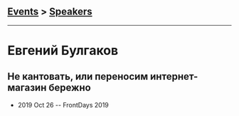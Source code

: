 ## [Events](../README.md) > [Speakers](../speakers.md)
---

# Евгений Булгаков

## Не кантовать, или переносим интернет-магазин бережно
- 2019 Oct 26 -- FrontDays 2019    
